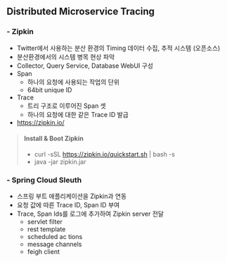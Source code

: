 ## Distributed Microservice Tracing

### - Zipkin

- Twitter에서 사용하는 분산 환경의 Timing 데이터 수집, 추적 시스템 (오픈소스)
- 분산환경에서의 시스템 병목 현상 파악
- Collector, Query Service, Database WebUI 구성
- Span
  - 하나의 요청에 사용되는 작업의 단위
  - 64bit unique ID
- Trace
  - 트리 구조로 이루어진 Span 셋
  - 하나의 요청에 대한 같은 Trace ID 발급
- https://zipkin.io/

> #### Install & Boot Zipkin ####
> - curl -sSL https://zipkin.io/quickstart.sh | bash -s
> - java -jar zipkin.jar

### - Spring Cloud Sleuth

- 스프링 부트 애플리케이션을 Zipkin과 연동
- 요청 값에 따른 Trace ID, Span ID 부여
- Trace, Span Ids를 로그에 추가하여 Zipkin server 전달
  - servlet filter
  - rest template
  - scheduled ac tions
  - message channels
  - feigh client
